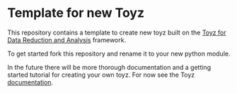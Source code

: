 Template for new Toyz
=====================
This repository contains a template to create new toyz built on the 
[Toyz for Data Reduction and Analysis](https://github.com/fred3m/toyz) framework.

To get started fork this repository and rename it to your new python module.

In the future there will be more thorough documentation and a getting started tutorial
for creating your own toyz. For now see the Toyz [documentation](http://fred3m.github.io/toyz/).